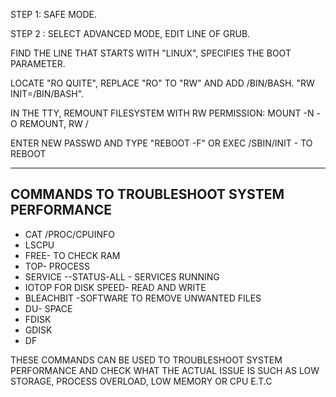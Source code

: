 STEP 1: SAFE MODE.

STEP 2 : SELECT ADVANCED MODE, EDIT LINE OF GRUB. 

FIND THE LINE THAT STARTS WITH "LINUX",  SPECIFIES THE BOOT PARAMETER.

LOCATE "RO QUITE", REPLACE "RO" TO "RW" AND ADD /BIN/BASH.
"RW INIT=/BIN/BASH".

IN THE TTY, REMOUNT FILESYSTEM WITH RW PERMISSION:
MOUNT -N -O REMOUNT, RW /

ENTER NEW PASSWD AND TYPE "REBOOT -F" OR  EXEC /SBIN/INIT - TO REBOOT

---

COMMANDS TO TROUBLESHOOT SYSTEM PERFORMANCE
--
- CAT /PROC/CPUINFO
- LSCPU
- FREE- TO CHECK RAM 
- TOP- PROCESS
- SERVICE --STATUS-ALL - SERVICES RUNNING
- IOTOP FOR DISK SPEED- READ AND WRITE
- BLEACHBIT -SOFTWARE TO REMOVE UNWANTED FILES
- DU- SPACE
- FDISK
- GDISK
- DF

THESE COMMANDS CAN BE USED TO TROUBLESHOOT SYSTEM PERFORMANCE AND CHECK WHAT THE ACTUAL ISSUE IS SUCH AS LOW STORAGE, PROCESS OVERLOAD, LOW MEMORY OR CPU E.T.C
